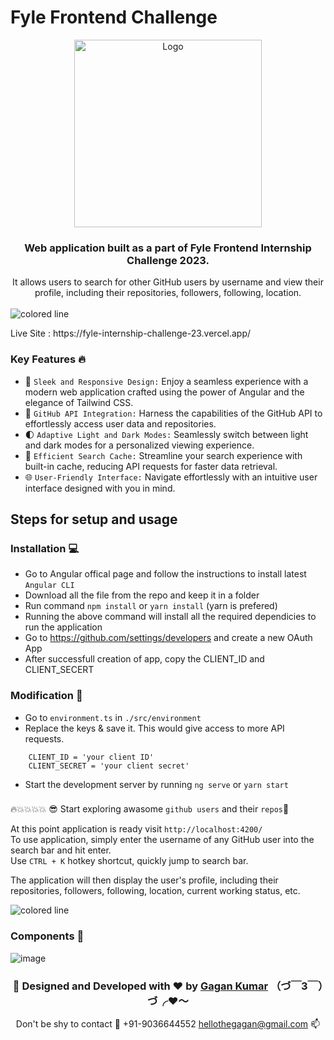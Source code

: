 # Fyle Frontend Challenge
<p align="center">
  <img align=center src="https://github.com/othegagan/fyle-internship-challenge-23/assets/77300329/9db57de8-c8e8-4ebc-896d-f985f7a4b7df" alt="Logo" height="300">
</p>

<h3 align="center">
Web application built as a part of Fyle Frontend Internship Challenge 2023.
</h3>
<p align="center">
 It allows users to search for other  GitHub users by username and view their profile, including their repositories, followers, following, location.
</h4>
</br></br>
<img src="https://i.imgur.com/y4oV9VV.png" alt="colored line"  witdth="100px" align="left">
</br>

<p >Live Site :  https://fyle-internship-challenge-23.vercel.app/ </p>


### Key Features 🔥
- 💫 `Sleek and Responsive Design:` Enjoy a seamless experience with a modern web application crafted using the power of Angular and the elegance of Tailwind CSS.
- 🌟 `GitHub API Integration:` Harness the capabilities of the GitHub API to effortlessly access user data and repositories.
- 🌓 `Adaptive Light and Dark Modes:` Seamlessly switch between light and dark modes for a personalized viewing experience.
- 🚀 `Efficient Search Cache:` Streamline your search experience with built-in cache, reducing API requests for faster data retrieval.
- 🌐 `User-Friendly Interface:` Navigate effortlessly with an intuitive user interface designed with you in mind.


## Steps for setup and usage

### Installation 💻

- Go to Angular offical page and follow the instructions to install latest `Angular CLI`
- Download all the file from the repo and keep it in a folder
- Run command `npm install` or `yarn install` (yarn is prefered)
- Running the above command will install all the required dependicies to run the application
- Go to https://github.com/settings/developers and create a new OAuth App
- After successfull creation of app, copy the CLIENT_ID and CLIENT_SECERT 

### Modification 📝

- Go to `environment.ts` in  `./src/environment`
- Replace the keys & save it. This would give access to more API requests.
```text
    CLIENT_ID = 'your client ID'
    CLIENT_SECRET = 'your client secret'
```
- Start the development server by running `ng serve` or `yarn start`

  
###

🔥💥💥💥💥 😎 Start exploring awasome `github users` and their `repos`💫



At this point application is ready visit `http://localhost:4200/` </br>
To use application, simply enter the username of any GitHub user into the search bar and hit enter. </br>
Use `CTRL + K` hotkey shortcut, quickly jump to search bar.

The application will then display the user's profile, including their repositories, followers, following, location, current working status, etc.

<img src="https://i.imgur.com/y4oV9VV.png" alt="colored line" align="center">

### Components 🤖
![image](https://github.com/othegagan/fyle-internship-challenge-23/assets/77300329/024cd418-07e4-42d2-9dfc-54208d5883ca)

<center>
<h3 align="center">💫 Designed and Developed with ❤️ by <a href="https://github.com/othegagan/">Gagan Kumar</a> （づ￣3￣）づ╭❤️～ </h3>
<p align="center"> Don't be shy to contact 🤙 +91-9036644552  <a href="mailto:hellothegagan@gmail.com">hellothegagan@gmail.com</a> 📫</p>
</center>
